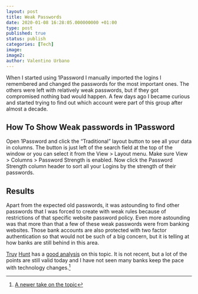 ```yaml
---
layout: post
title: Weak Passwords
date: 2020-01-08 16:28:05.000000000 +01:00
type: post
published: true
status: publish
categories: [Tech]
image:
image2:
author: Valentino Urbano
---
```


When I started using 1Password I manually imported the logins I remembered and changed the passwords for the most important ones. The others were left with relatively weak passwords, but if they got compromised nothing bad would happen. A few days ago I became curious  and started trying to find out which account were part of this group after almost a decade.

## How To Show Weak passwords in 1Password

Open 1Password and click the “Traditional” layout button to see all your data in columns. The button is just left of the search field at the top of the window or you can select it from the View > Layout menu.
Make sure View > Columns > Password Strength is enabled.
Now click the Password Strength column header to sort all your Logins by the strength of their passwords.

## Results

Apart from the expected old passwords, it was astounding to find other passwords that I was forced to create with weak rules because of restrictions of that specific website password policy. Even more astounding was that more than that a few of these weak passwords were from banking websites. Those bank accounts are also protected with two factor authentication so that would not be such of a big concern, but it is telling at how banks are still behind in this area.

[Truy][3] [Hunt][4] has a [good analysis][1] on this topic. It is not recent, but a lot of the points are still valid today and I have not seen many banks keep the pace with technology changes.[^1]

[^1]: [A newer take on the topic][2]

[1]: https://www.troyhunt.com/do-you-really-want-bank-grade-security/
[2]: https://www.troyhunt.com/banks-arbitrary-password-restrictions-and-why-they-dont-matter/
[3]: https://twitter.com/troyhunt/status/981613750825267200
[4]: https://twitter.com/troyhunt/status/1057362868293652480
<!-- 2012-07-15 -->
